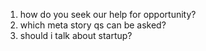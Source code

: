 

1. how do you seek our help for opportunity?
2. which meta story qs can be asked?
9. should i talk about startup?